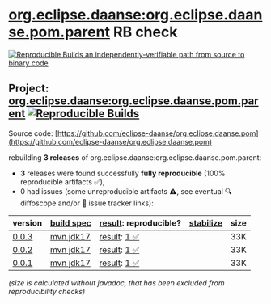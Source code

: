 [org.eclipse.daanse:org.eclipse.daanse.pom.parent](https://central.sonatype.com/artifact/org.eclipse.daanse/org.eclipse.daanse.pom.parent/versions) RB check
=======

[![Reproducible Builds](https://reproducible-builds.org/images/logos/rb.svg) an independently-verifiable path from source to binary code](https://reproducible-builds.org/)

## Project: [org.eclipse.daanse:org.eclipse.daanse.pom.parent](https://central.sonatype.com/artifact/org.eclipse.daanse/org.eclipse.daanse.pom.parent/versions) [![Reproducible Builds](https://img.shields.io/endpoint?url=https://raw.githubusercontent.com/jvm-repo-rebuild/reproducible-central/master/content/org/eclipse/daanse/org.eclipse.daanse.pom.parent/badge.json)](https://github.com/jvm-repo-rebuild/reproducible-central/blob/master/content/org/eclipse/daanse/org.eclipse.daanse.pom.parent/README.md)

Source code: [https://github.com/eclipse-daanse/org.eclipse.daanse.pom](https://github.com/eclipse-daanse/org.eclipse.daanse.pom)

rebuilding **3 releases** of org.eclipse.daanse:org.eclipse.daanse.pom.parent:
- **3** releases were found successfully **fully reproducible** (100% reproducible artifacts :white_check_mark:),
- 0 had issues (some unreproducible artifacts :warning:, see eventual :mag: diffoscope and/or :memo: issue tracker links):

| version | [build spec](/BUILDSPEC.md) | [result](https://reproducible-builds.org/docs/jvm/): reproducible? | [stabilize](https://github.com/google/oss-rebuild/blob/main/cmd/stabilize/README.md) | size |
| -- | --------- | ------ | ------ | -- |
| [0.0.3](https://central.sonatype.com/artifact/org.eclipse.daanse/org.eclipse.daanse.pom.parent/0.0.3/pom) | [mvn jdk17](org.eclipse.daanse.pom.parent-0.0.3.buildspec) | [result](org.eclipse.daanse.pom.parent-0.0.3.buildinfo): [1 :white_check_mark: ](org.eclipse.daanse.pom.parent-0.0.3.buildcompare) | | 33K |
| [0.0.2](https://central.sonatype.com/artifact/org.eclipse.daanse/org.eclipse.daanse.pom.parent/0.0.2/pom) | [mvn jdk17](org.eclipse.daanse.pom.parent-0.0.2.buildspec) | [result](org.eclipse.daanse.pom.parent-0.0.2.buildinfo): [1 :white_check_mark: ](org.eclipse.daanse.pom.parent-0.0.2.buildcompare) | | 33K |
| [0.0.1](https://central.sonatype.com/artifact/org.eclipse.daanse/org.eclipse.daanse.pom.parent/0.0.1/pom) | [mvn jdk17](org.eclipse.daanse.pom.parent-0.0.1.buildspec) | [result](org.eclipse.daanse.pom.parent-0.0.1.buildinfo): [1 :white_check_mark: ](org.eclipse.daanse.pom.parent-0.0.1.buildcompare) | | 33K |

<i>(size is calculated without javadoc, that has been excluded from reproducibility checks)</i>

